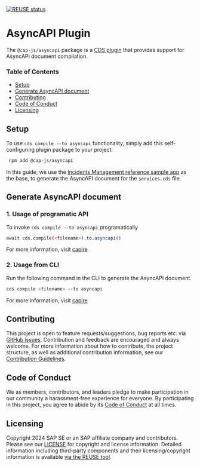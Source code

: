 [![REUSE status](https://api.reuse.software/badge/github.com/cap-js/asyncapi)](https://api.reuse.software/info/github.com/cap-js/asyncapi)

# AsyncAPI Plugin

The `@cap-js/asyncapi` package is a [CDS plugin](https://cap.cloud.sap/docs/node.js/cds-plugins#cds-plugin-packages) that provides support for AsyncAPI document compilation.

### Table of Contents

- [Setup](#setup)
- [Generate AsyncAPI document](#generate-asyncapi-document)
- [Contributing](#contributing)
- [Code of Conduct](#code-of-conduct)
- [Licensing](#licensing)

## Setup

To use `cds compile --to asyncapi` functionality, simply add this self-configuring plugin package to your project:

```sh
 npm add @cap-js/asyncapi
```

In this guide, we use the [Incidents Management reference sample app](https://github.com/cap-js/incidents-app) as the base, to generate the AsyncAPI document for the `services.cds` file.

## Generate AsyncAPI document

### 1. Usage of programatic API

To invoke `cds compile --to asyncapi` programatically

```sh
await cds.compile(<filename>).to.asyncapi() 
```

For more information, visit [capire](https://cap.cloud.sap/docs/node.js/cds-compile#to-asyncapi)


### 2. Usage from CLI 

Run the following command in the CLI to generate the AsyncAPI document.

```sh
cds compile <filename> --to asyncapi
```


For more information, visit [capire](https://cap.cloud.sap/docs/advanced/publishing-apis/asyncapi#cli)

## Contributing

This project is open to feature requests/suggestions, bug reports etc. via [GitHub issues](https://github.com/cap-js/asyncapi/issues). Contribution and feedback are encouraged and always welcome. For more information about how to contribute, the project structure, as well as additional contribution information, see our [Contribution Guidelines](CONTRIBUTING.md).

## Code of Conduct

We as members, contributors, and leaders pledge to make participation in our community a harassment-free experience for everyone. By participating in this project, you agree to abide by its [Code of Conduct](CODE_OF_CONDUCT.md) at all times.

## Licensing

Copyright 2024 SAP SE or an SAP affiliate company and contributors. Please see our [LICENSE](LICENSE) for copyright and license information. Detailed information including third-party components and their licensing/copyright information is available [via the REUSE tool](https://api.reuse.software/info/github.com/cap-js/asyncapi).
